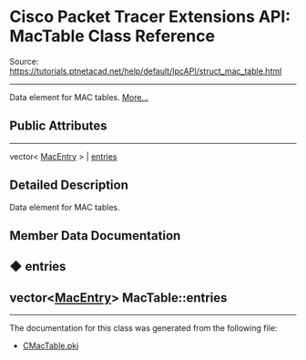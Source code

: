 # Cisco Packet Tracer Extensions API: MacTable Class Reference

Source: https://tutorials.ptnetacad.net/help/default/IpcAPI/struct_mac_table.html

---

Data element for MAC tables. [More...](struct_mac_table.html#details)

##  Public Attributes  
  
---  
vector< [MacEntry](struct_mac_entry.html) > | [entries](struct_mac_table.html#a23ee31f26a2b9f3bce63895c89f9feb8)  
  
## Detailed Description

Data element for MAC tables. 

## Member Data Documentation

## ◆ entries

vector<[MacEntry](struct_mac_entry.html)> MacTable::entries  
---  
  
* * *

The documentation for this class was generated from the following file:

  * [CMacTable.pki](_c_mac_table_8pki.html)


